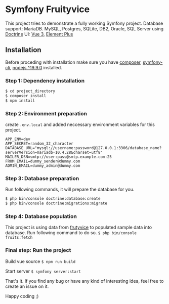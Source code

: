 # Symfony Fruityvice
This project tries to demonstrate a fully working Symfony project.
Database support: MariaDB. MySQL, Postgres, SQLite, DB2, Oracle, SQL Server using [Doctrine](https://www.doctrine-project.org/)
UI: [Vue 3](https://vuejs.org/), [Element Plus](http://element-plus.org/)

## Installation
Before proceding with installation make sure you have [composer](https://getcomposer.org/), [symfony-cli](https://symfony.com/download), [nodejs ^19.9.0](https://github.com/nvm-sh/nvm) installed.

### Step 1: Dependency installation
```bash
$ cd project_directory
$ composer install
$ npm install
```

### Step 2: Environment preparation
create `.env.local` and added neccessary environment variables for this project.
```
APP_ENV=dev
APP_SECRET=random_32_character
DATABASE_URL="mysql://username:password@127.0.0.1:3306/database_name?serverVersion=mariadb-10.4.28&charset=utf8"
MAILER_DSN=smtp://user:pass@smtp.example.com:25
FROM_EMAIL=dummy_sender@dummy.com
ADMIN_EMAIL=dummy_admin@dummy.com
```

### Step 3: Database preparation
Run following commands, it will prepare the database for you.
```bash
$ php bin/console doctrine:database:create
$ php bin/console doctrine:migrations:migrate
```

### Step 4: Database population
This project is using data from [frutyvice](https://fruityvice.com/) to populated sample data into database.
Run following command to do so.
`$ php bin/console fruits:fetch`

### Final step: Run the project
Build vue source
`$ npm run build`

Start server
`$ symfony server:start`

That's it. If you find any bug or have any kind of interesting idea, feel free to create an issue on it.

Happy coding ;)